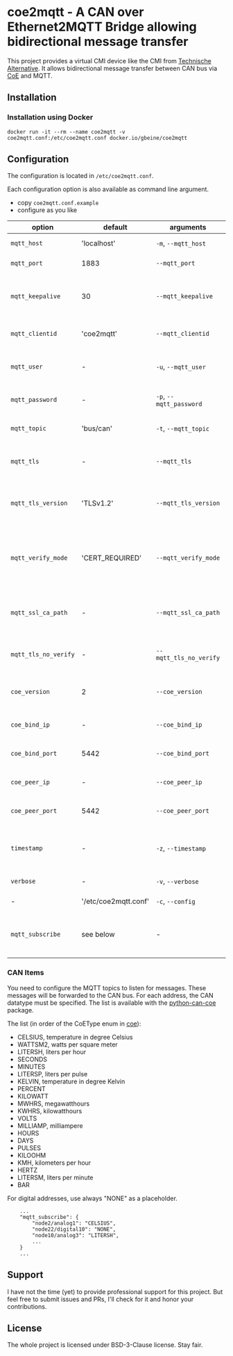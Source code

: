 # coe2mqtt - A CAN over Ethernet2MQTT Bridge allowing bidirectional message transfer

This project provides a virtual CMI device like the CMI from [Technische Alternative](https://help.ta.co.at/DE/CMIHELP/coe____can_over_ethernet_.htm).
It allows bidirectional message transfer between CAN bus via [CoE](https://wiki.ta.co.at/CAN_over_Ethernet_(CoE)) and MQTT. 

## Installation

### Installation using Docker

```
docker run -it --rm --name coe2mqtt -v coe2mqtt.conf:/etc/coe2mqtt.conf docker.io/gbeine/coe2mqtt
```

## Configuration

The configuration is located in `/etc/coe2mqtt.conf`.

Each configuration option is also available as command line argument.

- copy `coe2mqtt.conf.example`
- configure as you like

| option               | default              | arguments               | comment                                                                                |
|----------------------|----------------------|-------------------------|----------------------------------------------------------------------------------------|
| `mqtt_host`          | 'localhost'          | `-m`, `--mqtt_host`     | The hostname of the MQTT server.                                                       |
| `mqtt_port`          | 1883                 | `--mqtt_port`           | The port of the MQTT server.                                                           |
| `mqtt_keepalive`     | 30                   | `--mqtt_keepalive`      | The keep alive interval for the MQTT server connection in seconds.                     |
| `mqtt_clientid`      | 'coe2mqtt'           | `--mqtt_clientid`       | The clientid to send to the MQTT server.                                               |
| `mqtt_user`          | -                    | `-u`, `--mqtt_user`     | The username for the MQTT server connection.                                           |
| `mqtt_password`      | -                    | `-p`, `--mqtt_password` | The password for the MQTT server connection.                                           |
| `mqtt_topic`         | 'bus/can'            | `-t`, `--mqtt_topic`    | The topic to publish MQTT message.                                                     |
| `mqtt_tls`           | -                    | `--mqtt_tls`            | Use SSL/TLS encryption for MQTT connection.                                            |
| `mqtt_tls_version`   | 'TLSv1.2'            | `--mqtt_tls_version`    | The TLS version to use for MQTT. One of TLSv1, TLSv1.1, TLSv1.2.                       |
| `mqtt_verify_mode`   | 'CERT_REQUIRED'      | `--mqtt_verify_mode`    | The SSL certificate verification mode. One of CERT_NONE, CERT_OPTIONAL, CERT_REQUIRED. |
| `mqtt_ssl_ca_path`   | -                    | `--mqtt_ssl_ca_path`    | The SSL certificate authority file to verify the MQTT server.                          |
| `mqtt_tls_no_verify` | -                    | `--mqtt_tls_no_verify`  | Do not verify SSL/TLS constraints like hostname.                                       |
| `coe_version`        | 2                    | `--coe_version`         | The CoE version to use. Currently, only V2 is supported.                               |
| `coe_bind_ip`        | -                    | `--coe_bind_ip`         | The address to listen on for CoE packages.                                             |
| `coe_bind_port`      | 5442                 | `--coe_bind_port`       | The port to listen on for CoE packages.                                                |
| `coe_peer_ip`        | -                    | `--coe_peer_ip`         | The peer address to send CoE packages.                                                 |
| `coe_peer_port`      | 5442                 | `--coe_peer_port`       | The peer's port to send CoE packages.                                                  |
| `timestamp`          | -                    | `-z`, `--timestamp`     | Publish timestamps for all topics, e.g. for monitoring purposes.                       |
| `verbose`            | -                    | `-v`, `--verbose`       | Be verbose while running.                                                              |
| -                    | '/etc/coe2mqtt.conf' | `-c`, `--config`        | The path to the config file.                                                           |
| `mqtt_subscribe`     | see below            | -                       | The configuration for the MQTT topics for forward to the CAN bus.                      |

### CAN Items

You need to configure the MQTT topics to listen for messages.
These messages will be forwarded to the CAN bus.
For each address, the CAN datatype must be specified.
The list is available with the [python-can-coe](https://c0d3.sh/smarthome/python-can-coe) package.

The list (in order of the CoEType enum in [coe](https://c0d3.sh/smarthome/python-can-coe/src/branch/main/coe/coe.py)):

- CELSIUS, temperature in degree Celsius
- WATTSM2, watts per square meter
- LITERSH, liters per hour
- SECONDS 
- MINUTES 
- LITERSP, liters per pulse
- KELVIN, temperature in degree Kelvin
- PERCENT 
- KILOWATT 
- MWHRS, megawatthours
- KWHRS, kilowatthours
- VOLTS
- MILLIAMP, milliampere
- HOURS
- DAYS
- PULSES
- KILOOHM
- KMH, kilometers per hour
- HERTZ
- LITERSM, liters per minute
- BAR

For digital addresses, use always "NONE" as a placeholder.

```
    ...
    "mqtt_subscribe": {
        "node2/analog1": "CELSIUS",
        "node22/digital10": "NONE",
        "node10/analog3": "LITERSH",
        ...
    }
    ...
```

## Support

I have not the time (yet) to provide professional support for this project.
But feel free to submit issues and PRs, I'll check for it and honor your contributions.

## License

The whole project is licensed under BSD-3-Clause license. Stay fair.
